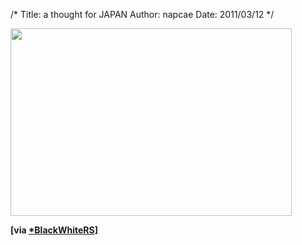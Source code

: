 /*
Title: a thought for JAPAN
Author: napcae
Date: 2011/03/12
*/

[<img alt="" src="http://fc05.deviantart.net/fs71/i/2011/070/b/c/japan_by_blackwhiters-d3bff9w.jpg" title="a thought for JAPAN" class="alignnone" width="450" height="300" />][1]

**[via [*BlackWhiteRS][2]]**

 [1]: http://browse.deviantart.com/?order=11&q=japan#/d3bff9w
 [2]: http://blackwhiters.deviantart.com/